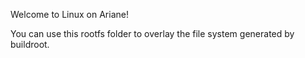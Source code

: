 Welcome to Linux on Ariane!

You can use this rootfs folder to overlay the file system generated by buildroot.
